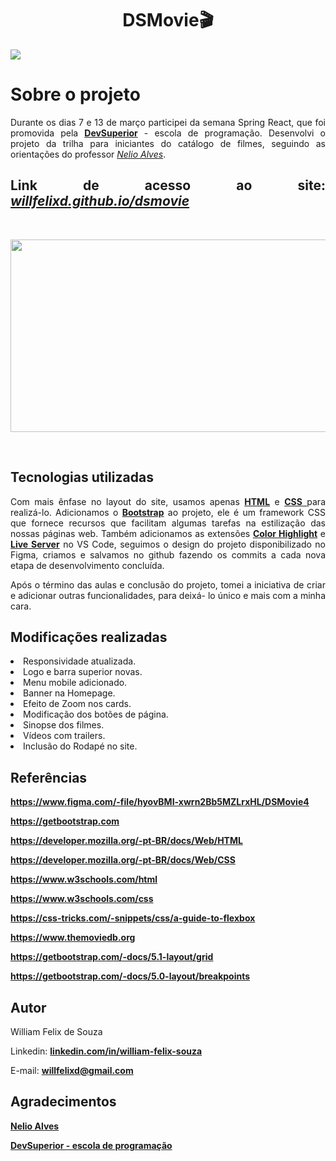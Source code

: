 <div>
  <h1 align="center">
    DSMovie🎬
  </h1>
  <a href="https://github.com/willfelixd/dsmovie/blob/main/LICENSE" target="_blank"><img src="https://img.shields.io/github/license/willfelixd/dsmovie" 
  target="_blank"></a>
</div>

<div>
  <h1 align="justify">
    Sobre o projeto
  </h1>
</div>

<p align="justify">
  Durante os dias 7 e 13 de março participei da semana Spring React, que foi promovida pela
  <a href="https://devsuperior.com.br/cursos" class="externo"><strong>DevSuperior</strong></a> -
  escola de programação. Desenvolvi o projeto da trilha para iniciantes do catálogo de filmes, seguindo as orientações do professor
  <a href="https://www.linkedin.com/in/nelio-alves/?originalSubdomain=br" class="externo"><em>Nelio Alves</em></a>. 
</p>
                    
<div>
  <h2 align="justify"> Link de acesso ao site: <a href="https://willfelixd.github.io/dsmovie/"><i>willfelixd.github.io/dsmovie</i></a></h2>
</div><br />

<p align="center">
  <img width="568" height="308" src="https://github.com/willfelixd/dsmovie/blob/main/dsmovie_videoapresentacao.gif">
</p><br />

<h2>Tecnologias utilizadas</h2>
  <p align="justify">Com mais ênfase no layout do site, usamos apenas <a href="https://developer.mozilla.org/pt-BR/docs/Web/HTML"
    class="externo"><strong>HTML</strong></a> e <a href="https://developer.mozilla.org/pt-BR/docs/Web/CSS" class="externo"><strong>CSS</strong>
    </a> para realizá-lo. Adicionamos o <a href="https://developer.mozilla.org/en-US/docs/Glossary/Bootstrap" class="externo"><strong>Bootstrap</strong></a>
    ao projeto, ele é um framework CSS que fornece recursos que facilitam algumas tarefas na estilização das nossas páginas web. Também adicionamos as extensões 
    <a href="https://marketplace.visualstudio.com/items?itemName=naumovs.color-highlight" class="externo"><strong>Color
    Highlight</strong></a> e <a href="https://marketplace.visualstudio.com/items?itemName=ritwickdey.LiveServer" class="externo"><strong>Live
    Server</strong></a> no VS Code, seguimos o design do projeto disponibilizado no Figma, criamos e salvamos no github fazendo os commits a cada nova etapa 
    de desenvolvimento concluída.
  </p>
  
  <p align="justify">Após o término das aulas e conclusão do projeto, tomei a iniciativa de criar e adicionar outras funcionalidades, para deixá- lo único e mais 
    com a minha cara.
  </p>
                    
<h2>Modificações realizadas</h2>
  <li>Responsividade atualizada.</li>
  <li>Logo e barra superior novas.</li>
  <li>Menu mobile adicionado.</li>
  <li>Banner na Homepage.</li>
  <li>Efeito de Zoom nos cards.</li>
  <li>Modificação dos botões de página.</li>
  <li>Sinopse dos filmes.</li>
  <li>Vídeos com trailers.</li>
  <li>Inclusão do Rodapé no site.</li>
  
<h2>Referências</h2>
  <p align="justify"><a href="https://www.figma.com/file/hyovBMIxwrn2Bb5MZLrxHL/DSMovie4"
    class="externo"><strong>https://www.figma.com/-file/hyovBMI-xwrn2Bb5MZLrxHL/DSMovie4</strong></a>
  </p>
  <p align="justify"><a href="https://getbootstrap.com" class="externo"><strong>https://getbootstrap.com</strong></a>
  </p>
  <p align="justify"><a href="https://developer.mozilla.org/pt-BR/docs/Web/HTML"
    class="externo"><strong>https://developer.mozilla.org/-pt-BR/docs/Web/HTML</strong></a>
  </p>
  <p align="justify"><a href="https://developer.mozilla.org/pt-BR/docs/Web/CSS"
    class="externo"><strong>https://developer.mozilla.org/-pt-BR/docs/Web/CSS</strong></a>
  </p>
  <p align="justify"><a href="https://www.w3schools.com/html/"
    class="externo"><strong>https://www.w3schools.com/html</strong></a>
  </p>
  <p align="justify"><a href="https://www.w3schools.com/css/"
    class="externo"><strong>https://www.w3schools.com/css</strong></a>
  </p>
  <p align="justify"><a href="https://css-tricks.com/snippets/css/a-guide-to-flexbox/"
    class="externo"><strong>https://css-tricks.com/-snippets/css/a-guide-to-flexbox</strong></a>
  </p>
  <p align="justify"><a href="https://www.themoviedb.org"
    class="externo"><strong>https://www.themoviedb.org</strong></a>
  </p>
  <p align="justify"><a href="https://getbootstrap.com/docs/5.1/layout/grid/"
    class="externo"><strong>https://getbootstrap.com/-docs/5.1-layout/grid</strong></a>
  </p>
  <p align="justify"><a href="https://getbootstrap.com/docs/5.0/layout/breakpoints/"
    class="externo"><strong>https://getbootstrap.com/-docs/5.0-layout/breakpoints</strong></a>
  </p>
                    
<h2>Autor</h2>
  <p align="justify">
  William Felix de Souza
  </p>
  <p align="justify">
  Linkedin: <a href="https://www.linkedin.com/in/william-felix-018493186" class="externo"><strong>linkedin.com/in/william-felix-souza</strong></a>
  </p>
  </p>
  <p align="justify">
  E-mail: <a href="willfelixd@gmail.com" class="externo"><strong>willfelixd@gmail.com</strong></a>
  </p>
  
<h2>Agradecimentos</h2>
  <p align="justify">
  <a href="https://www.linkedin.com/in/nelio-alves/?originalSubdomain=br" class="externo"><strong>Nelio Alves</strong></a>
  </p>
  <p align="justify">
  <a href="https://devsuperior.com.br/cursos" class="externo"><strong>DevSuperior - escola de programação</strong></a>
  </p>
